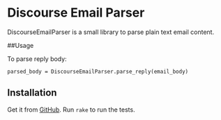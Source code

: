 # Discourse Email Parser

DiscourseEmailParser is a small library to parse plain text email content.

##Usage

To parse reply body:

`parsed_body = DiscourseEmailParser.parse_reply(email_body)`

## Installation

Get it from [GitHub][github].  Run `rake` to run the tests.

[github]: https://github.com/discourse/discourse_email_parser
